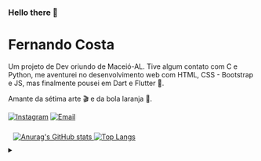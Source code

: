 ### Hello there 🙂

# Fernando Costa

Um projeto de Dev oriundo de Maceió-AL. 
Tive algum contato com C e Python, me aventurei no desenvolvimento web com HTML, CSS - Bootstrap e JS, mas finalmente pousei em Dart e Flutter 📱. 

Amante da sétima arte 🎬 e da bola laranja 🏀.

[![Instagram](https://img.shields.io/badge/Instagram-000?style=for-the-badge&logo=instagram)](https://www.instagram.com/fernandoaacf/) [![Email](https://img.shields.io/badge/EMAIL-000?style=for-the-badge&logo=microsoftoutlook&logoColor=0E76A8)](mailto:fernandoaacf@live.com)

<div style="display: flex; flex-wrap: wrap;">
  <div style="flex: 50%; padding: 10px;">
    <a href="https://github.com/anuraghazra/github-readme-stats">
      <img src="https://github-readme-stats.vercel.app/api?username=fernandoaacf86&theme=cobalt" alt="Anurag's GitHub stats" />
    </a>
    <a href="https://github.com/anuraghazra/github-readme-stats">
      <img src="https://github-readme-stats.vercel.app/api/top-langs/?username=fernandoaacf86&theme=cobalt" alt="Top Langs" />
    </a>
  </div>
</div>

<details>
<summary></summary>

* Badges by [shields.io](https://shields.io/)
* GitHub Stats by [anuraghazra](https://github.com/anuraghazra/github-readme-stats)

Vida longa e próspera 🖖
</details>

